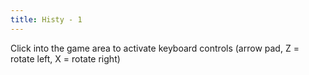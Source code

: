 ```yaml
---
title: Histy - 1
---
```

<ClientOnly>
<AssetLoader :reloadOnce="true" />

Click into the game area to activate keyboard controls (arrow pad, Z = rotate left, X = rotate right)
<GameSlides :jsonFileToLoad="'playermade/histy_1.json'" :useRandomSeed="false" :useManualData="false" :replay="true"></GameSlides>

</ClientOnly>